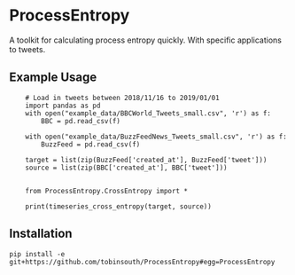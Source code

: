 # ProcessEntropy

A toolkit for calculating process entropy quickly. With specific applications to tweets.


## Example Usage

```
	# Load in tweets between 2018/11/16 to 2019/01/01
	import pandas as pd
	with open("example_data/BBCWorld_Tweets_small.csv", 'r') as f:
	    BBC = pd.read_csv(f)
	    
	with open("example_data/BuzzFeedNews_Tweets_small.csv", 'r') as f:
	    BuzzFeed = pd.read_csv(f)

	target = list(zip(BuzzFeed['created_at'], BuzzFeed['tweet']))
	source = list(zip(BBC['created_at'], BBC['tweet']))


	from ProcessEntropy.CrossEntropy import *

	print(timeseries_cross_entropy(target, source))

```


## Installation

```
pip install -e git+https://github.com/tobinsouth/ProcessEntropy#egg=ProcessEntropy
```